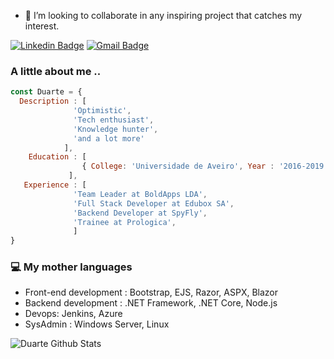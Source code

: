 
- 🤝 I’m looking to collaborate in any inspiring project that catches my interest.

[![Linkedin Badge](https://img.shields.io/badge/-Duarte-blue?style=flat-square&logo=Linkedin&logoColor=white&link=https://www.linkedin.com/in/jorgermduarte/)](https://www.linkedin.com/in/jorgermduarte/)
[![Gmail Badge](https://img.shields.io/badge/-jorge_duarte@outlook.pt-c14438?style=flat-square&logo=Gmail&logoColor=white&link=mailto:jorge_duarte@outlook.pt)](mailto:jorge_duarte@outlook.pt)

### A little about me ..

```javascript
const Duarte = {
  Description : [
              'Optimistic',
              'Tech enthusiast',
              'Knowledge hunter',
              'and a lot more'
            ],
    Education : [ 
                { College: 'Universidade de Aveiro', Year : '2016-2019', course: 'Software Developer' },
             ],
   Experience : [
              'Team Leader at BoldApps LDA', 
              'Full Stack Developer at Edubox SA', 
              'Backend Developer at SpyFly',
              'Trainee at Prologica',
              ]
}
```

### :computer: My mother languages
* Front-end development : Bootstrap, EJS, Razor, ASPX, Blazor
* Backend development : .NET Framework, .NET Core, Node.js
* Devops: Jenkins, Azure
* SysAdmin : Windows Server, Linux

<p align="left"> 
  <img src="https://github-readme-stats.vercel.app/api?username=jorgermduarte&theme=radical&show_icons=true" alt="Duarte Github Stats" />
</p>
